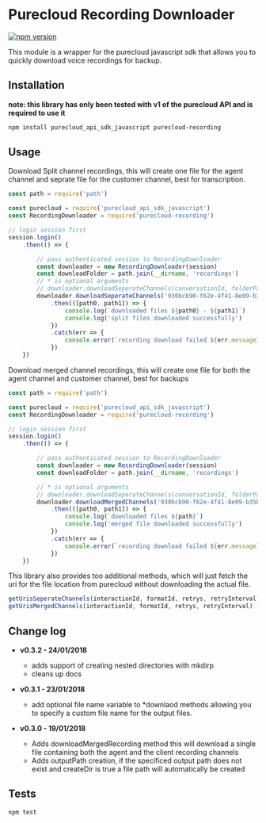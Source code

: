 # Purecloud Recording Downloader

[![npm version](https://badge.fury.io/js/purecloud-recording.svg)](https://badge.fury.io/js/purecloud-recording)

This module is a wrapper for the purecloud javascript sdk that allows you to quickly download voice recordings for backup.

## Installation

**note: this library has only been tested with v1 of the purecloud API and is required to use it**

```bash
npm install purecloud_api_sdk_javascript purecloud-recording
```

## Usage

Download Split channel recordings, this will create one file for the agent channel and seprate file for the customer channel, best for transcription.

```javascript
const path = require('path')

const purecloud = require('purecloud_api_sdk_javascript')
const RecordingDownloader = require('purecloud-recording')

// login session first
session.login()
    .then(() => {

        // pass authenticated session to RecordingDownloader 
        const downloader = new RecordingDownloader(session)
        const downloadFolder = path.join(__dirname, 'recordings')
        // * is optional arguments
        // downloader.downloadSeperateChannels(conversationId, folderPath, fileFormat, retries*, waitBetweenRetrys*, createFolder*, fileName*)
        downloader.downloadSeperateChannels('930bcb90-f62e-4f41-8e09-b35b9b9ff1a8', downloadFolder, 'WAV', 3, 15 * 1000, true)
            .then(([path0, path1]) => {
                console.log(`downloaded files ${path0} - ${path1}`)
                console.log('split files downloaded successfully')
            })
            .catch(err => {
                console.error(`recording download failed ${err.message}`)
            })
    })

```

Download merged channel recordings, this will create one file for both the agent channel and customer channel, best for backups

```javascript
const path = require('path')

const purecloud = require('purecloud_api_sdk_javascript')
const RecordingDownloader = require('purecloud-recording')

// login session first
session.login()
    .then(() => {

        // pass authenticated session to RecordingDownloader 
        const downloader = new RecordingDownloader(session)
        const downloadFolder = path.join(__dirname, 'recordings')

        // * is optional arguments
        // downloader.downloadSeperateChannels(conversationId, folderPath, fileFormat, retries*, waitBetweenRetrys*, createFolder*, fileName*)
        downloader.downloadMergedChannels('930bcb90-f62e-4f41-8e09-b35b9b9ff1a8', downloadFolder, 'MP3', 3, 15 * 1000)
            .then(([path0, path1]) => {
                console.log(`downloaded files ${path}`)
                console.log('merged file downloaded successfully')
            })
            .catch(err => {
                console.error(`recording download failed ${err.message}`)
            })
    })

```

This library also provides too additional methods, which will just fetch the uri for the file location from purecloud without downloading the actual file.

```javascript
getUrisSeperateChannels(interactionId, formatId, retrys, retryInterval)
getUrisMergedChannels(interactionId, formatId, retrys, retryInterval)
```

## Change log

* **v0.3.2 - 24/01/2018**
  * adds support of creating nested directories with mkdirp
  * cleans up docs

* **v0.3.1 - 23/01/2018**
  * add optional file name variable to *downlaod methods allowing you to specify a custom file name for the output files. 

* **v0.3.0 - 19/01/2018**
  * Adds downloadMergedRecording method this will download a single file containing both the agent and the client recording channels
  * Adds outputPath creation, if the specificed output path does not exist and createDir is true a file path will automatically be created

## Tests

```bash
npm test
```